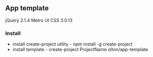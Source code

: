 ## App template

 jQuery 2.1.4
 Metro UI CSS 3.0.13

### Install 

 - install create-project utility - npm install -g create-project
 - install template - create-project ProjectName olton/app-template
